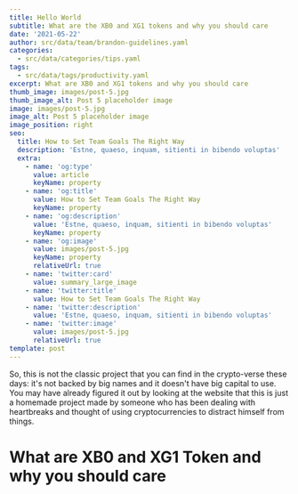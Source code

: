 ```yaml
---
title: Hello World
subtitle: What are the XB0 and XG1 tokens and why you should care
date: '2021-05-22'
author: src/data/team/brandon-guidelines.yaml
categories:
  - src/data/categories/tips.yaml
tags:
  - src/data/tags/productivity.yaml
excerpt: What are XB0 and XG1 tokens and why you should care
thumb_image: images/post-5.jpg
thumb_image_alt: Post 5 placeholder image
image: images/post-5.jpg
image_alt: Post 5 placeholder image
image_position: right
seo:
  title: How to Set Team Goals The Right Way
  description: 'Estne, quaeso, inquam, sitienti in bibendo voluptas'
  extra:
    - name: 'og:type'
      value: article
      keyName: property
    - name: 'og:title'
      value: How to Set Team Goals The Right Way
      keyName: property
    - name: 'og:description'
      value: 'Estne, quaeso, inquam, sitienti in bibendo voluptas'
      keyName: property
    - name: 'og:image'
      value: images/post-5.jpg
      keyName: property
      relativeUrl: true
    - name: 'twitter:card'
      value: summary_large_image
    - name: 'twitter:title'
      value: How to Set Team Goals The Right Way
    - name: 'twitter:description'
      value: 'Estne, quaeso, inquam, sitienti in bibendo voluptas'
    - name: 'twitter:image'
      value: images/post-5.jpg
      relativeUrl: true
template: post
---
```

So, this is not the classic project that you can find in the crypto-verse these days: it's not backed by big names and it doesn't have big capital to use. You may have already figured it out by looking at the website that this is just a homemade project made by someone who has been dealing with heartbreaks and thought of using cryptocurrencies to distract himself from things.


# What are XB0 and XG1 Token and why you should care
